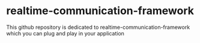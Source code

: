 # realtime-communication-framework
This github repository is dedicated to realtime-communication-framework which you can plug and play in your application
